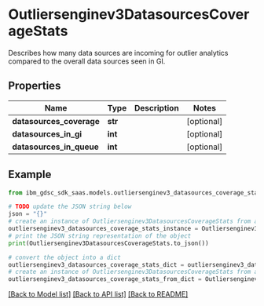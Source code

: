 # Outliersenginev3DatasourcesCoverageStats

Describes how many data sources are incoming for outlier analytics compared to the overall data sources seen in GI.

## Properties

Name | Type | Description | Notes
------------ | ------------- | ------------- | -------------
**datasources_coverage** | **str** |  | [optional] 
**datasources_in_gi** | **int** |  | [optional] 
**datasources_in_queue** | **int** |  | [optional] 

## Example

```python
from ibm_gdsc_sdk_saas.models.outliersenginev3_datasources_coverage_stats import Outliersenginev3DatasourcesCoverageStats

# TODO update the JSON string below
json = "{}"
# create an instance of Outliersenginev3DatasourcesCoverageStats from a JSON string
outliersenginev3_datasources_coverage_stats_instance = Outliersenginev3DatasourcesCoverageStats.from_json(json)
# print the JSON string representation of the object
print(Outliersenginev3DatasourcesCoverageStats.to_json())

# convert the object into a dict
outliersenginev3_datasources_coverage_stats_dict = outliersenginev3_datasources_coverage_stats_instance.to_dict()
# create an instance of Outliersenginev3DatasourcesCoverageStats from a dict
outliersenginev3_datasources_coverage_stats_from_dict = Outliersenginev3DatasourcesCoverageStats.from_dict(outliersenginev3_datasources_coverage_stats_dict)
```
[[Back to Model list]](../README.md#documentation-for-models) [[Back to API list]](../README.md#documentation-for-api-endpoints) [[Back to README]](../README.md)


